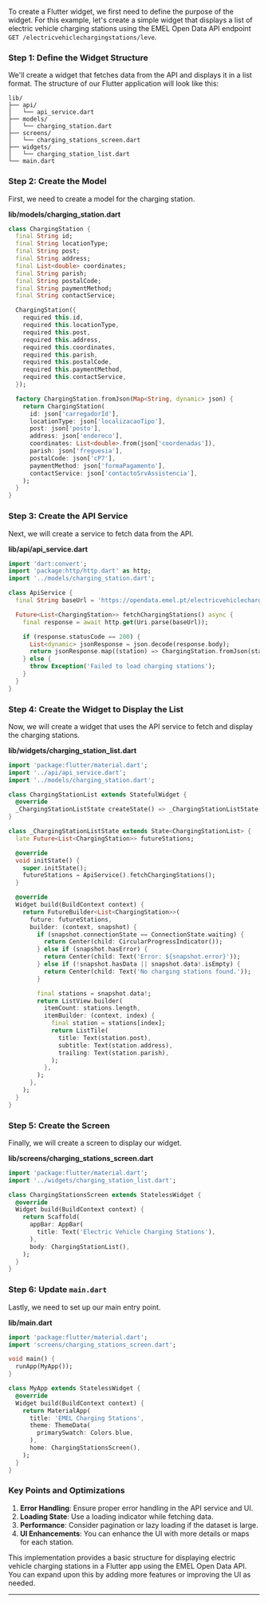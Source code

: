 To create a Flutter widget, we first need to define the purpose of the widget. For this example, let's create a simple widget that displays a list of electric vehicle charging stations using the EMEL Open Data API endpoint `GET /electricvehiclechargingstations/leve`.

### Step 1: Define the Widget Structure

We'll create a widget that fetches data from the API and displays it in a list format. The structure of our Flutter application will look like this:

```
lib/
├── api/
│   └── api_service.dart
├── models/
│   └── charging_station.dart
├── screens/
│   └── charging_stations_screen.dart
├── widgets/
│   └── charging_station_list.dart
└── main.dart
```

### Step 2: Create the Model

First, we need to create a model for the charging station.

**lib/models/charging_station.dart**
```dart
class ChargingStation {
  final String id;
  final String locationType;
  final String post;
  final String address;
  final List<double> coordinates;
  final String parish;
  final String postalCode;
  final String paymentMethod;
  final String contactService;

  ChargingStation({
    required this.id,
    required this.locationType,
    required this.post,
    required this.address,
    required this.coordinates,
    required this.parish,
    required this.postalCode,
    required this.paymentMethod,
    required this.contactService,
  });

  factory ChargingStation.fromJson(Map<String, dynamic> json) {
    return ChargingStation(
      id: json['carregadorId'],
      locationType: json['localizacaoTipo'],
      post: json['posto'],
      address: json['endereco'],
      coordinates: List<double>.from(json['coordenadas']),
      parish: json['freguesia'],
      postalCode: json['cP7'],
      paymentMethod: json['formaPagamento'],
      contactService: json['contactoSrvAssistencia'],
    );
  }
}
```

### Step 3: Create the API Service

Next, we will create a service to fetch data from the API.

**lib/api/api_service.dart**
```dart
import 'dart:convert';
import 'package:http/http.dart' as http;
import '../models/charging_station.dart';

class ApiService {
  final String baseUrl = 'https://opendata.emel.pt/electricvehiclechargingstations/leve';

  Future<List<ChargingStation>> fetchChargingStations() async {
    final response = await http.get(Uri.parse(baseUrl));

    if (response.statusCode == 200) {
      List<dynamic> jsonResponse = json.decode(response.body);
      return jsonResponse.map((station) => ChargingStation.fromJson(station)).toList();
    } else {
      throw Exception('Failed to load charging stations');
    }
  }
}
```

### Step 4: Create the Widget to Display the List

Now, we will create a widget that uses the API service to fetch and display the charging stations.

**lib/widgets/charging_station_list.dart**
```dart
import 'package:flutter/material.dart';
import '../api/api_service.dart';
import '../models/charging_station.dart';

class ChargingStationList extends StatefulWidget {
  @override
  _ChargingStationListState createState() => _ChargingStationListState();
}

class _ChargingStationListState extends State<ChargingStationList> {
  late Future<List<ChargingStation>> futureStations;

  @override
  void initState() {
    super.initState();
    futureStations = ApiService().fetchChargingStations();
  }

  @override
  Widget build(BuildContext context) {
    return FutureBuilder<List<ChargingStation>>(
      future: futureStations,
      builder: (context, snapshot) {
        if (snapshot.connectionState == ConnectionState.waiting) {
          return Center(child: CircularProgressIndicator());
        } else if (snapshot.hasError) {
          return Center(child: Text('Error: ${snapshot.error}'));
        } else if (!snapshot.hasData || snapshot.data!.isEmpty) {
          return Center(child: Text('No charging stations found.'));
        }

        final stations = snapshot.data!;
        return ListView.builder(
          itemCount: stations.length,
          itemBuilder: (context, index) {
            final station = stations[index];
            return ListTile(
              title: Text(station.post),
              subtitle: Text(station.address),
              trailing: Text(station.parish),
            );
          },
        );
      },
    );
  }
}
```

### Step 5: Create the Screen

Finally, we will create a screen to display our widget.

**lib/screens/charging_stations_screen.dart**
```dart
import 'package:flutter/material.dart';
import '../widgets/charging_station_list.dart';

class ChargingStationsScreen extends StatelessWidget {
  @override
  Widget build(BuildContext context) {
    return Scaffold(
      appBar: AppBar(
        title: Text('Electric Vehicle Charging Stations'),
      ),
      body: ChargingStationList(),
    );
  }
}
```

### Step 6: Update `main.dart`

Lastly, we need to set up our main entry point.

**lib/main.dart**
```dart
import 'package:flutter/material.dart';
import 'screens/charging_stations_screen.dart';

void main() {
  runApp(MyApp());
}

class MyApp extends StatelessWidget {
  @override
  Widget build(BuildContext context) {
    return MaterialApp(
      title: 'EMEL Charging Stations',
      theme: ThemeData(
        primarySwatch: Colors.blue,
      ),
      home: ChargingStationsScreen(),
    );
  }
}
```

### Key Points and Optimizations

1. **Error Handling**: Ensure proper error handling in the API service and UI.
2. **Loading State**: Use a loading indicator while fetching data.
3. **Performance**: Consider pagination or lazy loading if the dataset is large.
4. **UI Enhancements**: You can enhance the UI with more details or maps for each station.

This implementation provides a basic structure for displaying electric vehicle charging stations in a Flutter app using the EMEL Open Data API. You can expand upon this by adding more features or improving the UI as needed.

---

